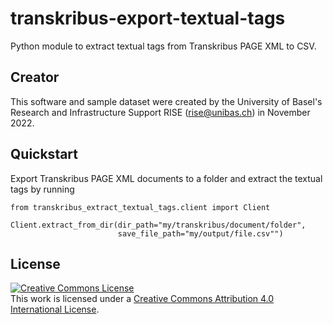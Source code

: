 # transkribus-export-textual-tags
Python module to extract textual tags from Transkribus PAGE XML to CSV.

## Creator
This software and sample dataset were created by the University of Basel's Research and Infrastructure Support RISE (rise@unibas.ch) in November 2022.

## Quickstart

Export Transkribus PAGE XML documents to a folder and extract the textual tags by running

```
from transkribus_extract_textual_tags.client import Client

Client.extract_from_dir(dir_path="my/transkribus/document/folder",
                        save_file_path="my/output/file.csv"")
```

## License

<a rel="license" href="http://creativecommons.org/licenses/by/4.0/"><img alt="Creative Commons License" style="border-width:0" src="https://i.creativecommons.org/l/by/4.0/88x31.png" /></a><br />This work is licensed under a <a rel="license" href="http://creativecommons.org/licenses/by/4.0/">Creative Commons Attribution 4.0 International License</a>.